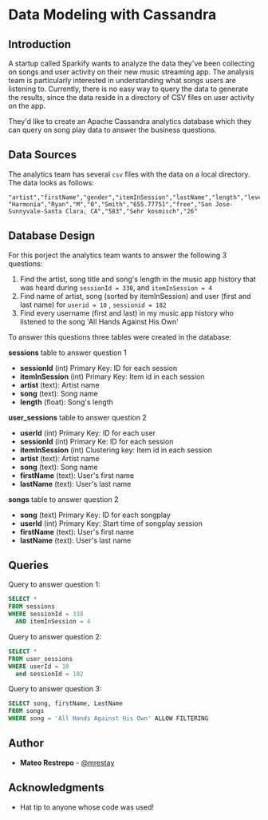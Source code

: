 # Data Modeling with Cassandra

## Introduction

A startup called Sparkify wants to analyze the data they've been collecting on songs and user activity on their new
music streaming app. The analysis team is particularly interested in understanding what songs users are listening to.
Currently, there is no easy way to query the data to generate the results, since the data reside in a directory of CSV
files on user activity on the app.

They'd like to create an Apache Cassandra analytics database which they can query on song play data to answer the
business questions.

## Data Sources

The analytics team has several `csv` files with the data on a local directory. The data looks as follows:

```csv
"artist","firstName","gender","itemInSession","lastName","length","level","location","sessionId","song","userId"
"Harmonia","Ryan","M","0","Smith","655.77751","free","San Jose-Sunnyvale-Santa Clara, CA","583","Sehr kosmisch","26"
```

## Database Design

For this porject the analytics team wants to answer the following 3 questions:

1. Find the artist, song title and song's length in the music app history that was heard during `sessionId = 338`, and
   `itemInSession = 4`
2. Find name of artist, song (sorted by itemInSession) and user (first and last name) for `userid = 10`
   , `sessionid = 182`
3. Find every username (first and last) in my music app history who listened to the song 'All Hands Against His Own'

To answer this questions three tables were created in the database:

**sessions** table to answer question 1

* **sessionId** (int) Primary Key: ID for each session
* **itemInSession** (int) Primary Key: Item id in each session
* **artist** (text): Artist name
* **song** (text): Song name
* **length** (float): Song's length

**user_sessions** table to answer question 2

* **userId** (int) Primary Key: ID for each user
* **sessionId** (int) Primary Ke: ID for each session
* **itemInSession** (int) Clustering key: Item id in each session
* **artist** (text): Artist name
* **song** (text): Song name
* **firstName** (text): User's first name
* **lastName** (text): User's last name

**songs** table to answer question 2

* **song** (text) Primary Key: ID for each songplay
* **userId** (int) Primary Key: Start time of songplay session
* **firstName** (text): User's first name
* **lastName** (text): User's last name

## Queries

Query to answer question 1:

```SQL
SELECT *
FROM sessions
WHERE sessionId = 338
  AND itemInSession = 4
```

Query to answer question 2:

```SQL
SELECT *
FROM user_sessions
WHERE userId = 10
  and sessionId = 182
```

Query to answer question 3:

```SQL
SELECT song, firstName, LastName
FROM songs
WHERE song = 'All Hands Against His Own' ALLOW FILTERING
```

## Author

* **Mateo Restrepo** - [@mrestay](https://github.com/mrestay)

## Acknowledgments

* Hat tip to anyone whose code was used!